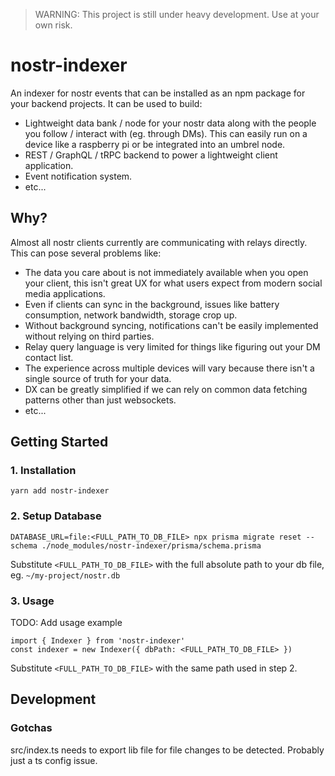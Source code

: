 > WARNING: This project is still under heavy development. Use at your own risk.

# nostr-indexer

An indexer for nostr events that can be installed as an npm package for your backend projects. It can be used to build:

- Lightweight data bank / node for your nostr data along with the people you follow / interact with (eg. through DMs). This can easily run on a device like a raspberry pi or be integrated into an umbrel node.
- REST / GraphQL / tRPC backend to power a lightweight client application.
- Event notification system.
- etc...

## Why?

Almost all nostr clients currently are communicating with relays directly. This can pose several problems like:

- The data you care about is not immediately available when you open your client, this isn't great UX for what users expect from modern social media applications.
- Even if clients can sync in the background, issues like battery consumption, network bandwidth, storage crop up.
- Without background syncing, notifications can't be easily implemented without relying on third parties.
- Relay query language is very limited for things like figuring out your DM contact list.
- The experience across multiple devices will vary because there isn't a single source of truth for your data.
- DX can be greatly simplified if we can rely on common data fetching patterns other than just websockets.
- etc...

## Getting Started

### 1. Installation

```
yarn add nostr-indexer
```

### 2. Setup Database

```
DATABASE_URL=file:<FULL_PATH_TO_DB_FILE> npx prisma migrate reset --schema ./node_modules/nostr-indexer/prisma/schema.prisma
```

Substitute `<FULL_PATH_TO_DB_FILE>` with the full absolute path to your db file, eg. `~/my-project/nostr.db`

### 3. Usage

TODO: Add usage example

```
import { Indexer } from 'nostr-indexer'
const indexer = new Indexer({ dbPath: <FULL_PATH_TO_DB_FILE> })
```

Substitute `<FULL_PATH_TO_DB_FILE>` with the same path used in step 2.

## Development

### Gotchas

src/index.ts needs to export lib file for file changes to be detected. Probably just a ts config issue.
